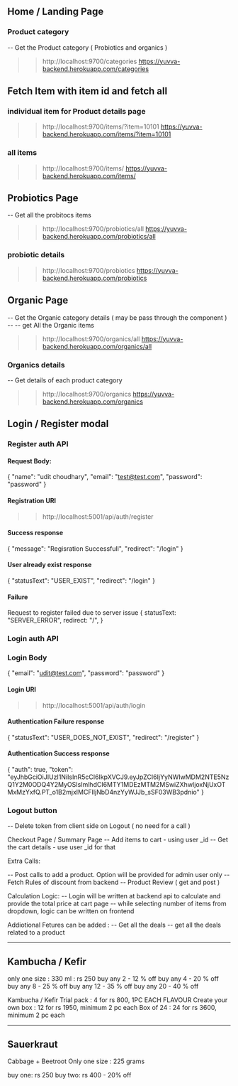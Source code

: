 ## Home / Landing Page

### Product category 
-- Get the Product category ( Probiotics and organics )
>> http://localhost:9700/categories
>> https://yuvva-backend.herokuapp.com/categories


## Fetch Item with item id and fetch all
### individual item for Product details page
>> http://localhost:9700/items/?item=10101
>> https://yuvva-backend.herokuapp.com/items/?item=10101

### all items
>> http://localhost:9700/items/
>> https://yuvva-backend.herokuapp.com/items/

## Probiotics Page
-- Get all the probitocs items
>> http://localhost:9700/probiotics/all
>> https://yuvva-backend.herokuapp.com/probiotics/all

### probiotic details
>> http://localhost:9700/probiotics
>> https://yuvva-backend.herokuapp.com/probiotics


## Organic Page
-- Get the Organic category details ( may be pass through the component )
-- -- get All the Organic items
>> http://localhost:9700/organics/all
>> https://yuvva-backend.herokuapp.com/organics/all

### Organics details
-- Get details of each product category
>> http://localhost:9700/organics
>> https://yuvva-backend.herokuapp.com/organics


## Login / Register modal

### Register auth API
#### Request Body:
{
	"name": "udit choudhary",
	"email": "test@test.com",
	"password": "password"
}
#### Registration URI
>> http://localhost:5001/api/auth/register
#### Success response
{
    "message": "Regisration Successfull",
    "redirect": "/login"
}
#### User already exist response
{
    "statusText": "USER_EXIST",
    "redirect": "/login"
}
#### Failure
Request to register failed due to server issue
{
  statusText: "SERVER_ERROR",
  redirect: "/",
}


### Login auth API  

### Login Body
{
	"email": "udit@test.com",
	"password": "password"
}
#### Login URI
>> http://localhost:5001/api/auth/login

#### Authentication Failure response 
{
    "statusText": "USER_DOES_NOT_EXIST",
    "redirect": "/register"
}

#### Authentication Success response
{
    "auth": true,
    "token": "eyJhbGciOiJIUzI1NiIsInR5cCI6IkpXVCJ9.eyJpZCI6IjYyNWIwMDM2NTE5NzQ1Y2M0ODQ4Y2MyOSIsImlhdCI6MTY1MDEzMTM2MSwiZXhwIjoxNjUxOTMxMzYxfQ.PT_o1B2mjxIMCFIljNbD4nzYyWJJb_sSF03WB3pdnio"
}


### Logout button
-- Delete token from client side on Logout ( no need for a call )

Checkout Page / Summary Page
-- Add items to cart - using user _id 
-- Get the cart details - use user _id for that

Extra Calls:

-- Post calls to add a product. Option will be provided for admin user only
-- Fetch Rules of discount from backend 
-- Product Review ( get and post )


Calculation Logic: 
-- Login will be written at backend api to calculate and provide the total price at cart page
-- while selecting number of items from dropdown, logic can be written on frontend 



Addiotional Fetures can be added :
-- Get all the deals 
-- get all the deals related to a product




-------------------
Kambucha / Kefir
-------------------

only one size : 330 ml : rs 250
buy any 2 - 12 % off
buy any 4 - 20 % off 
buy any 8 - 25 % off
buy any 12 - 35 % off 
buy any 20 - 40 % off 

Kambucha / Kefir Trial pack : 4 for rs 800, 1PC EACH FLAVOUR
Create your own box : 12 for rs 1950, minimum 2 pc each 
Box of 24 : 24 for rs 3600, minimum 2 pc each 


-------------------
Sauerkraut
-------------------

Cabbage + Beetroot
Only one size : 225 grams

buy one: rs 250
buy two: rs 400 - 20% off 
